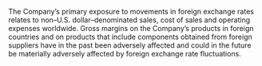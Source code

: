 The Company’s primary exposure to movements in foreign exchange rates relates to non–U.S. dollar–denominated sales, cost
of sales and operating expenses worldwide. Gross margins on the Company’s products in foreign countries and on products that
include  components  obtained  from  foreign  suppliers  have  in  the  past  been  adversely  affected  and  could  in  the  future  be
materially adversely affected by foreign exchange rate fluctuations.